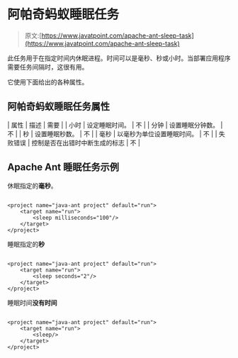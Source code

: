 # 阿帕奇蚂蚁睡眠任务

> 原文:[https://www.javatpoint.com/apache-ant-sleep-task](https://www.javatpoint.com/apache-ant-sleep-task)

此任务用于在指定时间内休眠进程。时间可以是毫秒、秒或小时。当部署应用程序需要任务间隔时，这很有用。

它使用下面给出的各种属性。

## 阿帕奇蚂蚁睡眠任务属性

| 属性 | 描述 | 需要 |
| 小时 | 设定睡眠时间。 | 不 |
| 分钟 | 设置睡眠分钟数。 | 不 |
| 秒 | 设置睡眠秒数。 | 不 |
| 毫秒 | 以毫秒为单位设置睡眠时间。 | 不 |
| 失败错误 | 控制是否在出错时中断生成的标志 | 不 |

## Apache Ant 睡眠任务示例

休眠指定的**毫秒**。

```

<project name="java-ant project" default="run">	
	<target name="run">
		<sleep milliseconds="100"/>
	</target>
</project>

```

睡眠指定的**秒**

```

<project name="java-ant project" default="run">	
	<target name="run">
		<sleep seconds="2"/>
	</target>
</project>

```

睡眠时间**没有时间**

```

<project name="java-ant project" default="run">	
	<target name="run">
		<sleep/>
	</target>
</project>

```